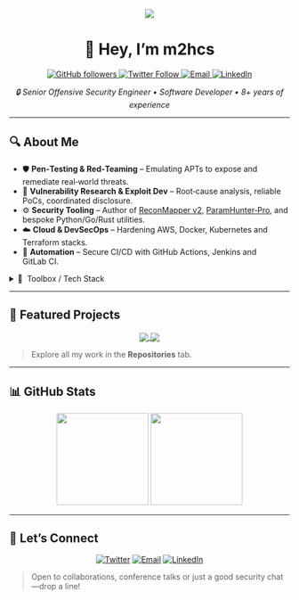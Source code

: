 <!-- Profile README – m2hcs -->

<div align="center">
  <img src="https://readme-typing-svg.herokuapp.com/?lines=Senior%20Offensive%20Security%20Engineer;Software%20Developer;8%2B%20Years%20Experience;Always%20Learning" />
</div>

<h1 align="center">👋 Hey, I’m <strong>m2hcs</strong></h1>

<p align="center">
  <a href="https://github.com/m2hcz">
    <img src="https://img.shields.io/github/followers/m2hcz?label=Follow&style=social" alt="GitHub followers" />
  </a>
  <a href="https://x.com/inf0secc">
    <img src="https://img.shields.io/twitter/follow/inf0secc?style=social" alt="Twitter Follow" />
  </a>
  <a href="mailto:m2hczs@proton.me">
    <img src="https://img.shields.io/badge/Email-m2hczs@proton.me-orange" alt="Email" />
  </a>
  <a href="https://www.linkedin.com/in/m2hcs">
    <img src="https://img.shields.io/badge/LinkedIn-Profile-blue?logo=linkedin&style=social" alt="LinkedIn" />
  </a>
</p>

<p align="center">
  <em>🔒 Senior Offensive Security Engineer • Software Developer • 8+ years of experience</em>
</p>

---

## 🔍 About Me

* 🛡️ **Pen‑Testing & Red‑Teaming** – Emulating APTs to expose and remediate real‑world threats.
* 🐞 **Vulnerability Research & Exploit Dev** – Root‑cause analysis, reliable PoCs, coordinated disclosure.
* ⚙️ **Security Tooling** – Author of <ins>ReconMapper v2</ins>, <ins>ParamHunter‑Pro</ins>, and bespoke Python/Go/Rust utilities.
* ☁️ **Cloud & DevSecOps** – Hardening AWS, Docker, Kubernetes and Terraform stacks.
* 🤖 **Automation** – Secure CI/CD with GitHub Actions, Jenkins and GitLab CI.

<details>
  <summary>🧰 &nbsp;Toolbox / Tech Stack</summary><br>

| Domain                   | Core Stack                                                                                                                                                                                                                                                                                                                                                                  |
| :----------------------- | :-------------------------------------------------------------------------------------------------------------------------------------------------------------------------------------------------------------------------------------------------------------------------------------------------------------------------------------------------------------------------- |
| **Languages**            | <img src="https://img.shields.io/badge/Python-3776AB?style=flat&logo=python&logoColor=white"/> <img src="https://img.shields.io/badge/Rust-000000?style=flat&logo=rust&logoColor=white"/> <img src="https://img.shields.io/badge/C-00599C?style=flat&logo=c&logoColor=white"/> <img src="https://img.shields.io/badge/C++-00599C?style=flat&logo=c%2b%2b&logoColor=white"/> |
| **Web/App Security**     | Burp Suite • ReconMapper • custom shells                                                                                                                                                                                                                                                                                                                                    |
| **Reversing / Exploits** | Ghidra • IDA Pro • x64dbg                                                                                                                                                                                                                                                                                                                                                   |
| **Infra & Cloud**        | AWS • Docker • Kubernetes • Terraform                                                                                                                                                                                                                                                                                                                                       |
| **Automation**           | Playwright • Selenium • Ansible • GitHub Actions                                                                                                                                                                                                                                                                                                                            |
| **Data / Observability** | Elastic Stack • Splunk • SQLite                                                                                                                                                                                                                                                                                                                                             |

</details>

---

## 🚀 Featured Projects

<div align="center">
  <a href="https://github.com/m2hcz/ReconMapper">
    <img align="center" src="https://github-readme-stats.vercel.app/api/pin/?username=m2hcz&repo=reconmapper-v2.0&theme=tokyonight" />
  </a>
  <a href="https://github.com/m2hcz/ParamHunter-Pro">
    <img align="center" src="https://github-readme-stats.vercel.app/api/pin/?username=m2hcz&repo=ParamHunter-Pro&theme=tokyonight" />
  </a>
</div>

> Explore all my work in the **Repositories** tab.

---

## 📊 GitHub Stats

<p align="center">
  <img src="https://github-readme-stats.vercel.app/api?username=m2hcz&show_icons=true&theme=tokyonight&count_private=true" height="165" />
  <img src="https://github-readme-stats.vercel.app/api/top-langs/?username=m2hcz&layout=compact&theme=tokyonight" height="165" />
</p>

---

## 🤝 Let’s Connect

<p align="center">
  <a href="https://x.com/inf0secc"><img src="https://img.shields.io/twitter/follow/inf0secc?style=social" alt="Twitter" /></a>
  <a href="mailto:m2hczs@proton.me"><img src="https://img.shields.io/badge/Email-m2hczs@proton.me-orange" alt="Email" /></a>
  <a href="https://www.linkedin.com/in/m2hcs"><img src="https://img.shields.io/badge/LinkedIn-Profile-blue?logo=linkedin&style=social" alt="LinkedIn" /></a>
</p>

> Open to collaborations, conference talks or just a good security chat—drop a line!
